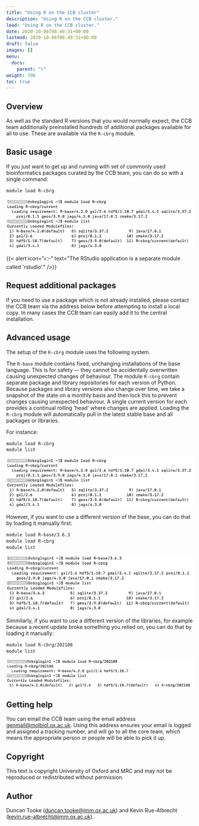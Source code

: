 ```yaml
---
title: "Using R on the CCB cluster"
description: "Using R on the CCB cluster."
lead: "Using R on the CCB cluster."
date: 2020-10-06T08:49:31+00:00
lastmod: 2020-10-06T08:49:31+00:00
draft: false
images: []
menu:
  docs:
    parent: "r"
weight: 700
toc: true
---
```


## Overview

As well as the standard R versions that you would normally expect, the CCB team
additionally preinstalled hundreds of additional packages available for all to
use. These are available via the `R-cbrg` module.

## Basic usage

If you just want to get up and running with set of commonly used bioinformatics
packages curated by the CCB team, you can do so with a single command:

```bash
module load R-cbrg
```

![Load the 'R-cbrg' module.](module-load-r-cbrg.png)

{{< alert icon="👉" text="The RStudio application is a separate module called 'rstudio'." />}}

## Request additional packages

If you need to use a package which is not already installed, please contact the
CCB team via the address below before attempting to install a local copy. In
many cases the CCB team can easily add it to the central installation.

## Advanced usage

The setup of the `R-cbrg` module uses the following system.

The `R-base` module contains fixed, unchanging installations of the base
language. This is for safety –- they cannot be accidentally overwritten causing
unexpected changes of behaviour. The module `R-cbrg` contain separate package
and library repositories for each version of Python. Because packages and
library versions also change over time, we take a snapshot of the state on a
monthly basis and then lock this to prevent changes causing unexpected
behaviour. A single current version for each provides a continual rolling 'head'
where changes are applied. Loading the `R-cbrg` module will automatically pull
in the latest stable base and all packages or libraries.

For instance:

```txt
module load R-cbrg
module list
```

![Load the 'R-cbrg' module.](module-load-r-cbrg.png)

However, if you want to use a different version of the base, you can do that by
loading it manually first:

```bash
module load R-base/3.6.3
module load R-cbrg
module list
```

![Load the 'R-base/3.6.3' module.](module-load-r-base-3.6.3.png)

Simmilarly, if you want to use a different version of the libraries, for example
because a recent update broke something you relied on, you can do that by
loading it manually:

```bash
module load R-cbrg/202108
module list
```

![Load the 'R-cbrg/202104' module](module-load-r-cbrg-202108.png)

## Getting help

You can email the CCB team using the email address <genmail@molbiol.ox.ac.uk>.
Using this address ensures your email is logged and assigned a tracking number,
and will go to all the core team, which means the appropriate person or people
will be able to pick it up.

## Copyright

This text is copyright University of Oxford and MRC and may not be reproduced or
redistributed without permission.

## Author

Duncan Tooke (<duncan.tooke@imm.ox.ac.uk>) and Kevin Rue-Albrecht
(<kevin.rue-albrecht@imm.ox.ac.uk>).

<!-- Link definitions -->
